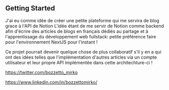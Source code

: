 ## Getting Started

J'ai eu comme idée de créer une petite plateforme qui me servira de blog grace à l'API de Notion
L'idée étant de me servir de Notion comme backend afin d'écrire des articles de blogs en français dédiés au partage et à l'apprentissage du développement web fullstack: petite préférence faire pour l'environnement NextJS pour l'instant !

Ce projet pourrait devenir quelque chose de plus collaboratif s'il y en a qui ont des idées telles que l'implémentation d'autres articles via un compte utilisateur et leur propre API implémentée dans cette architechture-ci !

https://twitter.com/bozzetto_mirko

https://www.linkedin.com/in/bozzettomirko/
